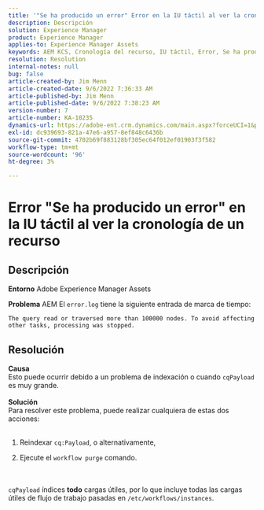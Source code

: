 ```yaml
---
title: '"Se ha producido un error" Error en la IU táctil al ver la cronología de un recurso'
description: Descripción
solution: Experience Manager
product: Experience Manager
applies-to: Experience Manager Assets
keywords: AEM KCS, Cronología del recurso, IU táctil, Error, Se ha producido un error,, Adobe Experience Manager, 6.3
resolution: Resolution
internal-notes: null
bug: false
article-created-by: Jim Menn
article-created-date: 9/6/2022 7:36:33 AM
article-published-by: Jim Menn
article-published-date: 9/6/2022 7:38:23 AM
version-number: 7
article-number: KA-10235
dynamics-url: https://adobe-ent.crm.dynamics.com/main.aspx?forceUCI=1&pagetype=entityrecord&etn=knowledgearticle&id=8dbc5d9e-b62d-ed11-9db1-0022480866ad
exl-id: dc939693-821a-47e6-a957-8ef848c6436b
source-git-commit: 4702b69f883128bf305ec64f012ef01903f3f582
workflow-type: tm+mt
source-wordcount: '96'
ht-degree: 3%

---
```


# Error &quot;Se ha producido un error&quot; en la IU táctil al ver la cronología de un recurso

## Descripción


<b>Entorno</b>
Adobe Experience Manager Assets

<b>Problema</b>
AEM El `error.log` tiene la siguiente entrada de marca de tiempo:


```
The query read or traversed more than 100000 nodes. To avoid affecting other tasks, processing was stopped.
```



## Resolución

<b>Causa</b><br>Esto puede ocurrir debido a un problema de indexación o cuando `cqPayload` es muy grande. <br> <br><b>Solución</b><br>Para resolver este problema, puede realizar cualquiera de estas dos acciones: <br> <br>
1. Reindexar `cq:Payload`, o alternativamente,


2. Ejecute el `workflow purge` comando.

<br> <br>`cqPayload` índices <b>todo</b> cargas útiles, por lo que incluye todas las cargas útiles de flujo de trabajo pasadas en `/etc/workflows/instances`.
